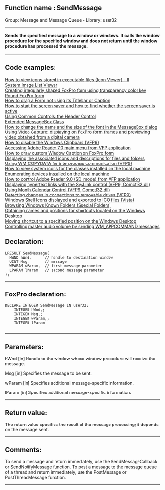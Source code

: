 
## Function name : SendMessage
Group: Message and Message Queue - Library: user32    
***  


#### Sends the specified message to a window or windows. It calls the window procedure for the specified window and does not return until the window procedure has processed the message. 
***  


## Code examples:
[How to view icons stored in executable files (Icon Viewer) - II](../../samples/sample_019.md)  
[System Image List Viewer](../../samples/sample_021.md)  
[Creating irregularly shaped FoxPro form using transparency color key](../../samples/sample_033.md)  
[Round FoxPro form](../../samples/sample_143.md)  
[How to drag a Form not using its Titlebar or Caption](../../samples/sample_195.md)  
[How to start the screen saver and how to find whether the screen saver is active](../../samples/sample_196.md)  
[Using Common Controls: the Header Control](../../samples/sample_298.md)  
[Extended MessageBox Class](../../samples/sample_418.md)  
[How to change the name and the size of the font in the MessageBox dialog](../../samples/sample_434.md)  
[Using Video Capture: displaying on FoxPro form frames and previewing video obtained from a digital camera](../../samples/sample_437.md)  
[How to disable the Windows Clipboard (VFP9)](../../samples/sample_488.md)  
[Accessing Adobe Reader 7.0 main menu from VFP application](../../samples/sample_495.md)  
[How to draw custom Window Caption on FoxPro form](../../samples/sample_499.md)  
[Displaying the associated icons and descriptions for files and folders](../../samples/sample_530.md)  
[Using WM_COPYDATA for interprocess communication (VFP9)](../../samples/sample_536.md)  
[How to view system icons for the classes installed on the local machine](../../samples/sample_544.md)  
[Enumerating devices installed on the local machine](../../samples/sample_545.md)  
[How to control Adobe Reader 9.0 (SDI mode) from VFP application](../../samples/sample_550.md)  
[Displaying hypertext links with the SysLink control (VFP9, Comctl32.dll)](../../samples/sample_559.md)  
[Using Month Calendar Control (VFP9, Comctl32.dll)](../../samples/sample_560.md)  
[Detecting changes in connections to removable drives (VFP9)](../../samples/sample_573.md)  
[Windows Shell Icons displayed and exported to ICO files (Vista)](../../samples/sample_575.md)  
[Browsing Windows Known Folders (Special Folders)](../../samples/sample_576.md)  
[Obtaining names and positions for shortcuts located on the Windows Desktop](../../samples/sample_579.md)  
[Moving shortcut to a specified position on the Windows Desktop](../../samples/sample_581.md)  
[Controlling master audio volume by sending WM_APPCOMMAND messages](../../samples/sample_592.md)  

## Declaration:
```foxpro  
LRESULT SendMessage(
  HWND hWnd,      // handle to destination window
  UINT Msg,       // message
  WPARAM wParam,  // first message parameter
  LPARAM lParam   // second message parameter
);  
```  
***  


## FoxPro declaration:
```foxpro  
DECLARE INTEGER SendMessage IN user32;
	INTEGER hWnd,;
	INTEGER Msg,;
	INTEGER wParam,;
	INTEGER lParam
  
```  
***  


## Parameters:
hWnd 
[in] Handle to the window whose window procedure will receive the message. 

Msg 
[in] Specifies the message to be sent. 

wParam 
[in] Specifies additional message-specific information. 

lParam 
[in] Specifies additional message-specific information.   
***  


## Return value:
The return value specifies the result of the message processing; it depends on the message sent.   
***  


## Comments:
To send a message and return immediately, use the SendMessageCallback or SendNotifyMessage function. To post a message to the message queue of a thread and return immediately, use the PostMessage or PostThreadMessage function.   
  
***  

